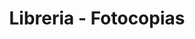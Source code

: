 ---
title: "Libreria - Fotocopias"
url: /ciudad-satelite/libreria-fotocopias-calle-juan-matienzo/
shop: material de oficina
---